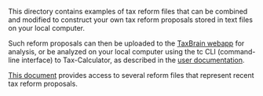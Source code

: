 This directory contains examples of tax reform files that can be
combined and modified to construct your own tax reform proposals
stored in text files on your local computer.

Such reform proposals can then be uploaded to the [TaxBrain
webapp](http://www.ospc.org/taxbrain/file/) for analysis, or be
analyzed on your local computer using the tc CLI (command-line
interface) to Tax-Calculator, as described in the [user
documentation](http://open-source-economics.github.io/Tax-Calculator/).

[This document](REFORMS.md) provides access to several reform files
that represent recent tax reform proposals.
